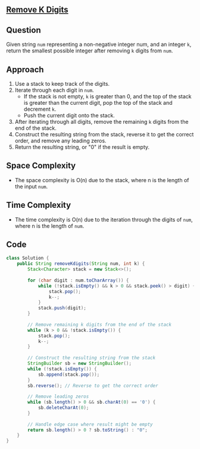 
## [Remove K Digits](https://leetcode.com/problems/remove-k-digits/?envType=daily-question&envId=2024-04-11)

## Question
Given string `num` representing a non-negative integer num, and an integer `k`, return the smallest possible integer after removing `k` digits from `num`.

## Approach
1. Use a stack to keep track of the digits.
2. Iterate through each digit in `num`.
   - If the stack is not empty, `k` is greater than 0, and the top of the stack is greater than the current digit, pop the top of the stack and decrement `k`.
   - Push the current digit onto the stack.
3. After iterating through all digits, remove the remaining `k` digits from the end of the stack.
4. Construct the resulting string from the stack, reverse it to get the correct order, and remove any leading zeros.
5. Return the resulting string, or "0" if the result is empty.

## Space Complexity
- The space complexity is O(n) due to the stack, where n is the length of the input `num`.

## Time Complexity
- The time complexity is O(n) due to the iteration through the digits of `num`, where n is the length of `num`.

## Code
```java
class Solution {
    public String removeKdigits(String num, int k) {
        Stack<Character> stack = new Stack<>();
        
        for (char digit : num.toCharArray()) {
            while (!stack.isEmpty() && k > 0 && stack.peek() > digit) {
                stack.pop();
                k--;
            }
            stack.push(digit);
        }
        
        // Remove remaining k digits from the end of the stack
        while (k > 0 && !stack.isEmpty()) {
            stack.pop();
            k--;
        }
        
        // Construct the resulting string from the stack
        StringBuilder sb = new StringBuilder();
        while (!stack.isEmpty()) {
            sb.append(stack.pop());
        }
        sb.reverse(); // Reverse to get the correct order
        
        // Remove leading zeros
        while (sb.length() > 0 && sb.charAt(0) == '0') {
            sb.deleteCharAt(0);
        }
        
        // Handle edge case where result might be empty
        return sb.length() > 0 ? sb.toString() : "0";
    }
}
